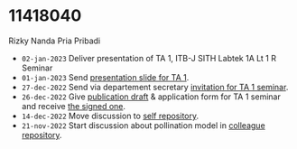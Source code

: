 # 11418040
Rizky Nanda Pria Pribadi

+ `02-jan-2023` Deliver presentation of TA 1, ITB-J SITH Labtek 1A Lt 1 R Seminar 
+ `01-jan-2023` Send [presentation slide for TA 1](https://osf.io/htkj9).
+ `27-dec-2022` Send via departement secretary [invitation for TA 1 seminar](https://osf.io/ckr2p).
+ `26-dec-2022` Give [publication draft](https://osf.io/cu369) & application form for TA 1 seminar and receive [the signed one](https://osf.io/fy479).
+ `14-dec-2022` Move discussion to [self repository](https://github.com/Ryznp2/Pemodelan-Matematis-Penyerbukan-Tomat/issues/2).
+ `21-nov-2022` Start discussion about pollination model in [colleague repository](https://github.com/sitiaklimanurf/Penelitian-Tugas-Akhir-/issues/1).
